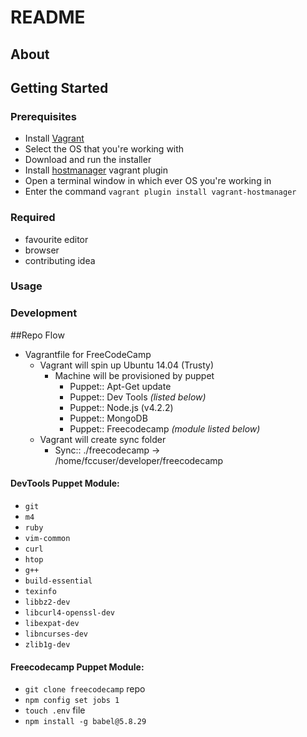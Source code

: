 # README
## About

## Getting Started
### Prerequisites
 - Install [Vagrant](https://www.vagrantup.com/downloads.html)
  - Select the OS that you're working with
  - Download and run the installer
 - Install [hostmanager](https://github.com/smdahlen/vagrant-hostmanager) vagrant plugin
  - Open a terminal window in which ever OS you're working in
  - Enter the command `vagrant plugin install vagrant-hostmanager`
### Required
 - favourite editor
 - browser
 - contributing idea

### Usage

### Development

##Repo Flow
- Vagrantfile for FreeCodeCamp
  - Vagrant will spin up Ubuntu 14.04 (Trusty)
    - Machine will be provisioned by puppet
      - Puppet:: Apt-Get update
      - Puppet:: Dev Tools _(listed below)_
      - Puppet:: Node.js (v4.2.2)
      - Puppet:: MongoDB
      - Puppet:: Freecodecamp _(module listed below)_
  - Vagrant will create sync folder
    - Sync:: ./freecodecamp -> /home/fccuser/developer/freecodecamp

#### DevTools Puppet Module:
 - `git`
 - `m4`
 - `ruby`
 - `vim-common`
 - `curl`
 - `htop`
 - `g++`
 - `build-essential`
 - `texinfo`
 - `libbz2-dev`
 - `libcurl4-openssl-dev`
 - `libexpat-dev`
 - `libncurses-dev`
 - `zlib1g-dev`

#### Freecodecamp Puppet Module:
 - `git clone freecodecamp` repo
 - `npm config set jobs 1`
 - `touch .env` file
 - `npm install -g babel@5.8.29`